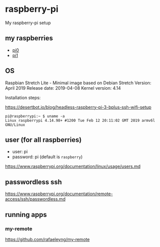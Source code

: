 # raspberry-pi

My raspberry-pi setup

## my raspberries

- [pi0](./my-raspberries/pi0.md)
- [pi1](./my-raspberries/pi1.md)


## OS

Raspbian Stretch Lite - Minimal image based on Debian Stretch
Version: April 2019
Release date: 2019-04-08
Kernel version: 4.14

Installation steps:

https://desertbot.io/blog/headless-raspberry-pi-3-bplus-ssh-wifi-setup

```
pi@raspberrypi:~ $ uname -a
Linux raspberrypi 4.14.98+ #1200 Tue Feb 12 20:11:02 GMT 2019 armv6l GNU/Linux
```

## user (for all raspberries)

- user: pi
- password: pi (default is `raspberry`)

https://www.raspberrypi.org/documentation/linux/usage/users.md

## passwordless ssh

https://www.raspberrypi.org/documentation/remote-access/ssh/passwordless.md


<!-- ## docker-machine

### on Raspberry Pi

1.
  ```shell
  # install docker
  sudo apt-get install docker-ce=18.06.1~ce~3-0~raspbian

  # change the OS's ID
  sudo sed -i 's/ID=raspbian/ID=debian/g' /etc/os-release

  # add my user to `docker` group so I don't have to `sudo` the commands
  sudo usermod -aG docker pi
  ```

### on main machine

1. create the machine in docker-machine
  ```shell
  docker-machine create \
    --driver generic \
    --generic-ip-address 192.168.0.50 \
    --generic-ssh-key ~/.ssh/id_rsa \
    --generic-ssh-user pi \
    --engine-storage-driver overlay2 \
    raspberrypi
  ```

1. point commands to the new machine
  ```shell
  eval $(docker-machine env raspberrypi)
  ```

1. test the machine
  ```
  docker run --rm arm32v6/busybox echo "hello world"
  ```

1. point commands back to main machine
  ```
  eval $(docker-machine env -u)
  ``` -->

## running apps

### my-remote

https://github.com/rafaeleyng/my-remote


<!-- ### pihole

http://pi.local/admin/

```shell
#!/bin/bash

# Just hard code these to your docker server's LAN IP if lookups aren't working
IP=192.168.0.50

# Default of directory you run this from, update to where ever.
DOCKER_CONFIGS="$(pwd)"

echo "### Make sure your IPs are correct, hard code ServerIP ENV VARs if necessary\nIP: ${IP}\nIPv6: ${IPv6}"

# Default ports + daemonized docker container
docker run -d \
    --name pihole \
    -p 53:53/tcp \
    -p 53:53/udp \
    -p 80:80 \
    -p 443:443 \
    --cap-add=NET_ADMIN \
    -v "${DOCKER_CONFIGS}/pihole/:/etc/pihole/" \
    -v "${DOCKER_CONFIGS}/dnsmasq.d/:/etc/dnsmasq.d/" \
    -e ServerIP="${IP}" \
    --restart=unless-stopped \
    --dns=127.0.0.1 --dns=8.8.8.8 \
    diginc/pi-hole-multiarch:debian_armel_prerelease

echo -n "Your password for https://${IP}/admin/ is "
docker logs pihole 2> /dev/null | grep 'password:'
``` -->

<!-- ## static IP

Set to 192.168.0.50/24.

From https://raspberrypi.stackexchange.com/a/74428/77623

```shell
cat >> /etc/dhcpcd.conf << EOL
interface wlan0
static ip_address=192.168.0.50/24
static routers=192.168.0.1
static domain_name_servers=8.8.8.8 8.8.4.4
EOL
``` -->
